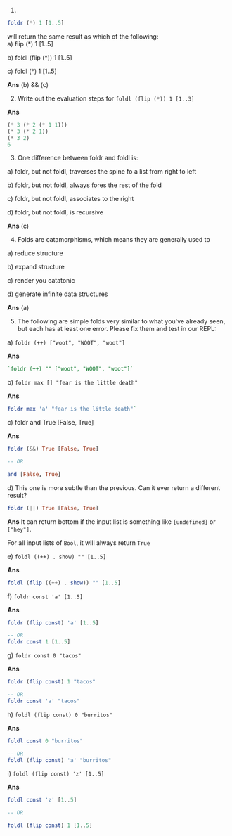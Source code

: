 1.
```haskell
foldr (*) 1 [1..5]
```

will return the same result as which of the following:                                                      
a) flip (*) 1 [1..5]

b) foldl (flip (*)) 1 [1..5]

c) foldl (*) 1 [1..5]

**Ans**
(b) && (c)

2. Write out the evaluation steps for `foldl (flip (*)) 1 [1..3]`

**Ans**
```haskell
(* 3 (* 2 (* 1 1)))
(* 3 (* 2 1))
(* 3 2)
6
```

3. One difference between foldr and foldl is:

a) foldr, but not foldl, traverses the spine fo a list from right to left

b) foldr, but not foldl, always fores the rest of the fold

c) foldr, but not foldl, associates to the right

d) foldr, but not foldl, is recursive

**Ans**
(c)

4. Folds are catamorphisms, which means they are generally used to

a) reduce structure

b) expand structure

c) render you catatonic

d) generate infinite data structures

**Ans**
(a)

5. The following are simple folds very similar to what you've already seen, but each has at least one error. Please fix them and test in our REPL:

a) `foldr (++) ["woot", "WOOT", "woot"]`

**Ans**
```haskell
`foldr (++) "" ["woot", "WOOT", "woot"]`
```

b) `foldr max [] "fear is the little death"`

**Ans**
```haskell
foldr max 'a' "fear is the little death"`
```

c) foldr and True [False, True]

**Ans**
```haskell
foldr (&&) True [False, True]

-- OR

and [False, True]
```

d) This one is more subtle than the previous. Can it ever return a different result?
```haskell
foldr (||) True [False, True]
```

**Ans**
It can return bottom if the input list is something like `[undefined]` or `["hey"]`.

For all input lists of `Bool`, it will always return `True`

e) `foldl ((++) . show) "" [1..5]`

**Ans**
```haskell
foldl (flip ((++) . show)) "" [1..5]
```

f)
`foldr const 'a' [1..5]`

**Ans**
```haskell
foldr (flip const) 'a' [1..5]

-- OR
foldr const 1 [1..5]
```

g)
`foldr const 0 "tacos"`

**Ans**
```haskell
foldr (flip const) 1 "tacos"

-- OR 
foldr const 'a' "tacos"
```

h)
`foldl (flip const) 0 "burritos"`

**Ans**
```haskell
foldl const 0 "burritos"

-- OR
foldl (flip const) 'a' "burritos"
```

i)
`foldl (flip const) 'z' [1..5]`

**Ans**
```haskell
foldl const 'z' [1..5]

-- OR

foldl (flip const) 1 [1..5]
```
